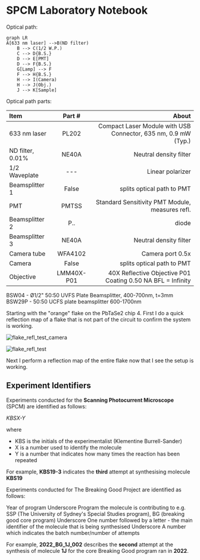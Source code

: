 # SPCM Laboratory Notebook

Optical path:

```mermaid
graph LR
A[633 nm laser] -->B(ND filter)
    B --> C(1/2 W.P.)
    C --> D{B.S.}
    D --> E[PMT]
    D --> F{B.S.}
    G[Lamp] --> F
    F --> H{B.S.}
    H --> I(Camera)
    H --> J(Obj.)
    J --> K[Sample]
```

Optical path parts:

| Item              | Part # | About |
| :---------------- | :------: | ----: |
| 633 nm laser      | PL202	| Compact Laser Module with USB Connector, 635 nm, 0.9 mW (Typ.)  |
| ND filter, 0.01\% |   NE40A   | Neutral density filter |
| 1/2 Waveplate    |   ---   | Linear polarizer |
| Beamsplitter 1    |  False   | splits optical path to PMT |
| PMT |  PMTSS   | Standard Sensitivity PMT Module, measures refl. |
| Beamsplitter 2  |   P..   | diode |
| Beamsplitter 3  |   NE40A   | Neutral density filter |
| Camera tube    |  WFA4102   | Camera port 0.5x |
| Camera    |  False   | splits optical path to PMT |
| Objective |  LMM40X-P01   | 40X Reflective Objective P01 Coating 0.50 NA BFL = Infinity |

BSW04 - Ø1/2" 50:50 UVFS Plate Beamsplitter, 400-700nm, t=3mm
BSW29P - 50:50 UCFS plate beamsplitter 600-1700nm


Starting with the "orange" flake on the PbTaSe2 chip 4. First I do a quick reflection map of a flake that is not part of the circuit to confirm the system is working.

![flake_refl_test_camera](https://github.com/morganblevins/scanning-photocurrent-microscope/assets/75329182/38e2ec4a-0a4a-44e4-83aa-66895ee68e83)

![flake_refl_test](https://github.com/morganblevins/scanning-photocurrent-microscope/assets/75329182/5d307bfe-04dc-4dbc-b712-e6bbfcc5f514)

Next I perform a reflection map of the entire flake now that I see the setup is working. 


## Experiment Identifiers

Experiments conducted for the **Scanning Photocurrent Microscope** (SPCM) are identified as follows:

_KBSX-Y_

where
- KBS is the initials of the experimentalist (Klementine Burrell-Sander)
- X is a number used to identify the molecule
- Y is a number that indicates how many times the reaction has been repeated

For example, **KBS19-3** indicates the **third** attempt at synthesising molecule **KBS19**


Experiments conducted for The Breaking Good Project are identified as follows:

Year of program
Underscore
Program the molecule is contributing to e.g. SSP (The University of Sydney's Special Studies program), BG (breaking good core program)
Underscore
One number followed by a letter - the main identifier of the molecule that is being synthesised
Underscore
A number which indicates the batch number/number of attempts

For example, **2022_BG_1J_002** describes the **second** attempt at the synthesis of molecule **1J** for the core Breaking Good program ran in **2022**.


